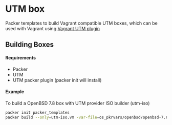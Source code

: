 # UTM box

Packer templates to build Vagrant compatible UTM boxes,
which can be used with Vagrant using [Vagrant UTM plugin](https://naveenrajm7.github.io/vagrant_utm)


## Building Boxes

#### Requirements
* Packer
* UTM
* UTM packer plugin (packer init will install)

#### Example 

To build a OpenBSD 7.8 box with UTM provider ISO builder (utm-iso)

```bash
packer init packer_templates
packer build --only=utm-iso.vm -var-file=os_pkrvars/openbsd/openbsd-7.6-aarch64.pkrvars.hcl ./packer_templates
```




